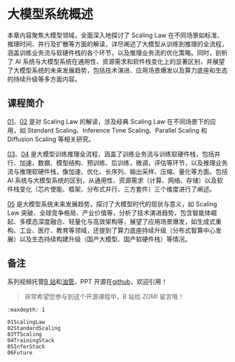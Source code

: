 <!--Copyright © ZOMI 适用于[License](https://github.com/Infrasys-AI/AIInfra)版权许可-->

# 大模型系统概述

本章内容聚焦大模型领域，全面深入地探讨了 Scaling Law 在不同场景如标准、推理时间、并行及扩散等方面的解读，详尽阐述了大模型从训练到推理的全流程，涵盖训练业务流与软硬件栈的各个环节，以及推理业务流的优化策略。同时，剖析了 AI 系统与大模型系统在通用性、资源需求和软件栈变化上的显著区别，并展望了大模型系统的未来发展趋势，包括技术演进、应用场景爆发以及算力底座和生态的持续升级等多方面内容。

## 课程简介

[01](./01ScalingLaw.md)、[02](./02StandardScaling.md) 是对 Scaling Law 的解读，涉及经典 Scaling Law 在不同场景下的应用，如 Standard Scaling、Inference Time Scaling、Parallel Scaling 和 Diffusion Scaling 等相关研究。

[03](./03TTScaling.md)、[04](./05InferStack.md) 是大模型训练推理全流程，涵盖了训练业务流与训练软硬件栈，包括并行、加速，数据、模型结构、预训练、后训练，微调，评估等环节，以及推理业务流与推理软硬件栈，像加速、优化、长序列、输出采样、压缩、量化等方面。包括 AI 系统与大模型系统的区别，从通用性、资源需求（计算、网络、存储）以及软件栈变化（芯片使能、框架、分布式并行、三方套件）三个维度进行了阐述。

[05](./05InferStack.md) 是大模型系统未来发展趋势，探讨了大模型时代的现状与意义，如 Scaling Law 突破、全球竞争格局、产业价值等，分析了技术演进趋势，包含智能体崛起、多模态深度融合、轻量化与高效架构等，展望了应用场景爆发，如生成式重构、工业、医疗、教育等领域，还提到了算力底座持续升级（分布式智算中心发展）以及生态持续构建升级（国产大模型、国产软硬件栈）等情况。

## 备注

系列视频托管[B 站](https://space.bilibili.com/517221395)和[油管](https://www.youtube.com/@ZOMI666/playlists)，PPT 开源在[github](https://github.com/Infrasys-AI/AIInfra)，欢迎引用！

> 非常希望您参与到这个开源课程中，B 站给 ZOMI 留言哦！
>

```{toctree}
:maxdepth: 1

01ScalingLaw
02StandardScaling
03TTScaling
04TrainingStack
05InferStack
06Future
```
